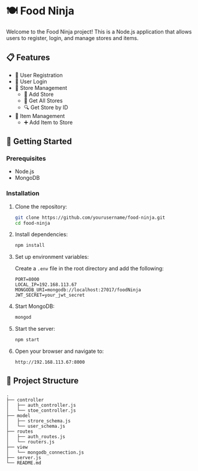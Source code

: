 # 🍽️ Food Ninja

Welcome to the Food Ninja project! This is a Node.js application that allows users to register, login, and manage stores and items.

## 📋 Features

- 📝 User Registration
- 🔐 User Login
- 🏬 Store Management
  - 📍 Add Store
  - 📜 Get All Stores
  - 🔍 Get Store by ID
- 🛒 Item Management
  - ➕ Add Item to Store

## 🚀 Getting Started

### Prerequisites

- Node.js
- MongoDB

### Installation

1. Clone the repository:

    ```sh
    git clone https://github.com/yourusername/food-ninja.git
    cd food-ninja
    ```

2. Install dependencies:

    ```sh
    npm install
    ```

3. Set up environment variables:

    Create a `.env` file in the root directory and add the following:

    ```env
    PORT=8000
    LOCAL_IP=192.168.113.67
    MONGODB_URI=mongodb://localhost:27017/foodNinja
    JWT_SECRET=your_jwt_secret
    ```

4. Start MongoDB:

    ```sh
    mongod
    ```

5. Start the server:

    ```sh
    npm start
    ```

6. Open your browser and navigate to:

    ```sh
    http://192.168.113.67:8000
    ```

## 📂 Project Structure

```plaintext
.
├── controller
│   ├── auth_controller.js
│   └── stoe_controller.js
├── model
│   ├── strore_schema.js
│   └── user_schema.js
├── routes
│   ├── auth_routes.js
│   └── routers.js
├── view
│   └── mongodb_connection.js
├── server.js
└── README.md
